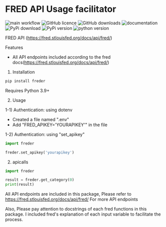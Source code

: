 # FRED API Usage facilitator

![main workflow](https://img.shields.io/github/actions/workflow/status/haydenkuk/fred/main.yaml?logo=github)
![GitHub licence](https://img.shields.io/pypi/l/fred?logo=github)
![GitHub downloads](https://img.shields.io/github/downloads-pre/haydenkuk/fred/latest/total?logo=github)
![documentation](https://img.shields.io/readthedocs/fred?logo=readthedocs)
![PyPi download](https://img.shields.io/pypi/dm/fred?logo=pypi)
![PyPi version](https://img.shields.io/pypi/v/fred?logo=pypi)
![python version](https://img.shields.io/pypi/pyversions/fred?style=pypi)


FRED API
(https://fred.stlouisfed.org/docs/api/fred/)

Features
- All API endpoints included according to the fred docs(https://fred.stlouisfed.org/docs/api/fred/)

1. Installation
```sh
pip install freder
```
Requires Python 3.9+

2. Usage

1-1) Authentication: using dotenv
 - Created a file named ".env"
 - Add "FRED_APIKEY='YOURAPIKEY'" in the file

1-2) Authentication: using "set_apikey"
```python
import freder

freder.set_apikey('yourapikey')
```

2) apicalls
```python
import freder

result = freder.get_category(0)
print(result)
```
All API endpoints are included in this package,
Please refer to https://fred.stlouisfed.org/docs/api/fred/
For more API endpoints

Also, Please pay attention to docstrings of each fred functions in this package. I included fred's explanation of each input variable to facilitate the process.